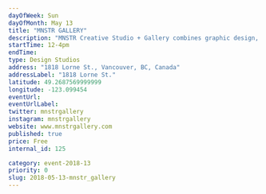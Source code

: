 ```yaml
---
dayOfWeek: Sun
dayOfMonth: May 13
title: "MNSTR GALLERY"
description: "MNSTR Creative Studio + Gallery combines graphic design, art, printmaking, photography, and curation. We are a studio in Mount Pleasant run by Ben & Oli, a husband and wife duo.<br> <br> We hope to contribute to the art and design scene in the city and are keen to connect with the creative community of designers, artists, and craftspeople."
startTime: 12-4pm
endTime: 
type: Design Studios
address: "1818 Lorne St., Vancouver, BC, Canada"
addressLabel: "1818 Lorne St."
latitude: 49.2687569999999
longitude: -123.099454
eventUrl: 
eventUrlLabel: 
twitter: mnstrgallery
instagram: mnstrgallery
website: www.mnstrgallery.com
published: true
price: Free
internal_id: 125

category: event-2018-13
priority: 0
slug: 2018-05-13-mnstr_gallery
---
```

